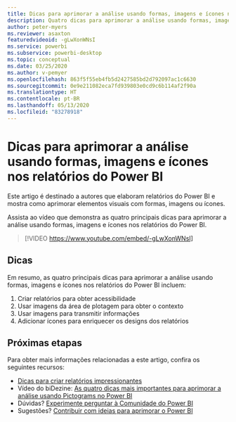 ```yaml
---
title: Dicas para aprimorar a análise usando formas, imagens e ícones nos relatórios do Power BI
description: Quatro dicas para aprimorar a análise usando formas, imagens e ícones nos elementos visuais de relatório do Power BI, no Power BI Desktop ou no serviço do Power BI.
author: peter-myers
ms.reviewer: asaxton
featuredvideoid: -gLwXonWNsI
ms.service: powerbi
ms.subservice: powerbi-desktop
ms.topic: conceptual
ms.date: 03/25/2020
ms.author: v-pemyer
ms.openlocfilehash: 863f5f55eb4fb5d2427585bd2d792097ac1c6630
ms.sourcegitcommit: 0e9e211082eca7fd939803e0cd9c6b114af2f90a
ms.translationtype: HT
ms.contentlocale: pt-BR
ms.lasthandoff: 05/13/2020
ms.locfileid: "83278918"
---
```

# <a name="tips-to-improve-analysis-with-shapes-images-and-icons-in-power-bi-reports"></a>Dicas para aprimorar a análise usando formas, imagens e ícones nos relatórios do Power BI

Este artigo é destinado a autores que elaboram relatórios do Power BI e mostra como aprimorar elementos visuais com formas, imagens ou ícones.

Assista ao vídeo que demonstra as quatro principais dicas para aprimorar a análise usando formas, imagens e ícones nos relatórios do Power BI.

> [!VIDEO https://www.youtube.com/embed/-gLwXonWNsI]

## <a name="tips"></a>Dicas

Em resumo, as quatro principais dicas para aprimorar a análise usando formas, imagens e ícones nos relatórios do Power BI incluem:

1. Criar relatórios para obter acessibilidade
1. Usar imagens da área de plotagem para obter o contexto
1. Usar imagens para transmitir informações
1. Adicionar ícones para enriquecer os designs dos relatórios

## <a name="next-steps"></a>Próximas etapas

Para obter mais informações relacionadas a este artigo, confira os seguintes recursos:

- [Dicas para criar relatórios impressionantes](../create-reports/desktop-tips-and-tricks-for-creating-reports.md)
- Vídeo do biDezine: [As quatro dicas mais importantes para aprimorar a análise usando Pictograms no Power BI](https://www.youtube.com/watch?v=-gLwXonWNsI)
- Dúvidas? [Experimente perguntar à Comunidade do Power BI](https://community.powerbi.com/)
- Sugestões? [Contribuir com ideias para aprimorar o Power BI](https://ideas.powerbi.com/)

